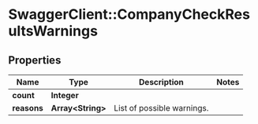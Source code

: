 # SwaggerClient::CompanyCheckResultsWarnings

## Properties
Name | Type | Description | Notes
------------ | ------------- | ------------- | -------------
**count** | **Integer** |  | 
**reasons** | **Array&lt;String&gt;** | List of possible warnings. | 



